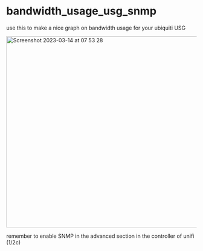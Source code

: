 # bandwidth_usage_usg_snmp


use this to make a nice graph on bandwidth usage for your ubiquiti USG


<img width="507" alt="Screenshot 2023-03-14 at 07 53 28" src="https://user-images.githubusercontent.com/63817085/224920475-a6306f2a-1fb9-491f-8dc4-d590d6f98561.png">


remember to enable SNMP in the advanced section in the controller of unifi (1/2c)
